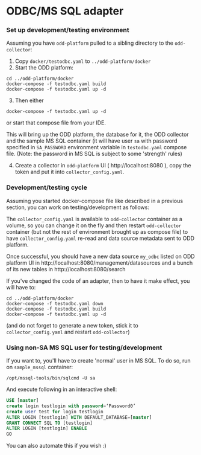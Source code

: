 # ODBC/MS SQL adapter

### Set up development/testing environment

Assuming you have `odd-platform` pulled to a sibling directory to the `odd-collector`:

1. Copy `docker/testodbc.yaml` to `../odd-platform/docker`
2. Start the ODD platform:
```shell
cd ../odd-platform/docker
docker-compose -f testodbc.yaml build
docker-compose -f testodbc.yaml up -d
```

3. Then either
```shell
docker-compose -f testodbc.yaml up -d
```
or start that compose file from your IDE.

This will bring up the ODD platform, the database for it, the ODD collector and the sample MS SQL container (it will have user `sa` with password specified in `SA_PASSWORD` environment variable in `testodbc.yaml` compose file. (Note: the password in MS SQL is subject to some 'strength' rules)

4. Create a collector in `odd-platform` UI ( http://localhost:8080 ), copy the token and put it into `collector_config.yaml`.

### Development/testing cycle
Assuming you started docker-compose file like described in a previous section, you can work on testing/development as follows:

The `collector_config.yaml` is available to `odd-collector` container as a volume, so you can change it on the fly and then restart `odd-collector` container (but not the rest of environment brought up as compose file) to have `collector_config.yaml` re-read and data source metadata sent to ODD platform.

Once successful, you should have a new data source `my_odbc` listed on ODD platform UI in http://localhost:8080/management/datasources and a bunch of its new tables
in http://localhost:8080/search

If you've changed the code of an adapter, then to have it make effect, you will have to:
```shell
cd ../odd-platform/docker
docker-compose -f testodbc.yaml down
docker-compose -f testodbc.yaml build
docker-compose -f testodbc.yaml up -d
```
(and do not forget to generate a new token, stick it to `collector_config.yaml` and restart `odd-collector`)

### Using non-SA MS SQL user for testing/development
If you want to, you'll have to create 'normal' user in MS SQL.
To do so, run on `sample_mssql` container:
```shell
/opt/mssql-tools/bin/sqlcmd -U sa 
```

And execute following in an interactive shell:
```sql
USE [master]
create login testlogin with password=‘Password0’
create user test for login testlogin
ALTER LOGIN [testlogin] WITH DEFAULT_DATABASE=[master]
GRANT CONNECT SQL TO [testlogin]
ALTER LOGIN [testlogin] ENABLE
GO
```
You can also automate this if you wish :)